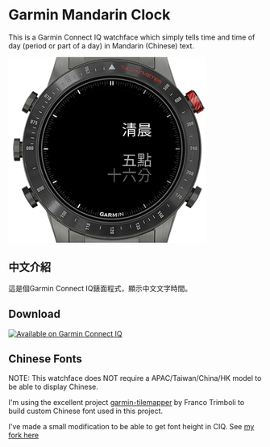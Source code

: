 # Garmin Mandarin Clock

This is a Garmin Connect IQ watchface which simply tells time and time of day (period or part of a day) in Mandarin (Chinese) text.

![Screenshots](screenshots/screenshot_1.png)

## 中文介紹 

這是個Garmin Connect IQ錶面程式，顯示中文文字時間。

## Download


[<img src="https://developer.garmin.com/img/connect-iq/brand/available-badge.svg"
      alt="Available on Garmin Connect IQ"
      height="90">](https://apps.garmin.com/en-US/apps/1bc3faea-050d-40ed-811d-506de3f2019b)

## Chinese Fonts

NOTE: This watchface does NOT require a APAC/Taiwan/China/HK model to be able to display Chinese.

I'm using the excellent project [garmin-tilemapper](https://github.com/sunpazed/garmin-tilemapper) by Franco Trimboli to build custom Chinese font used in this project. 

I've made a small modification to be able to get font height in CIQ. See [my fork here](https://github.com/starryalley/garmin-tilemapper)

